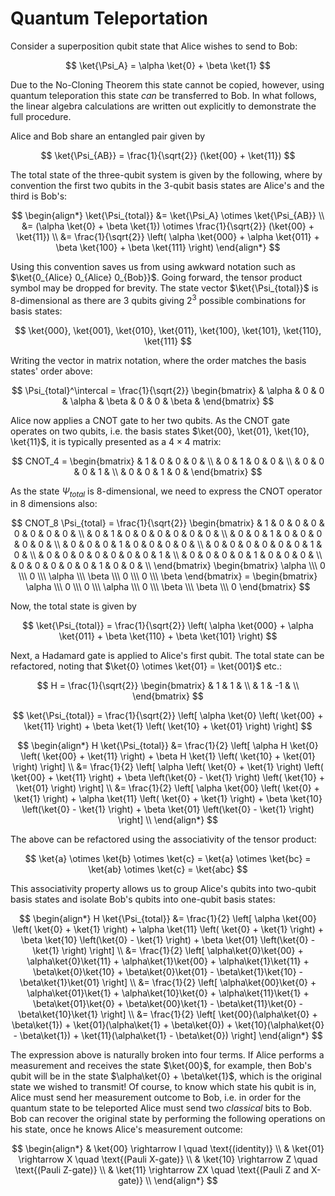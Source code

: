 # Quantum Teleportation

Consider a superposition qubit state that Alice wishes to send to Bob:

$$
    \ket{\Psi_A} = \alpha \ket{0}  + \beta \ket{1}
$$

Due to the No-Cloning Theorem this state cannot be copied, however, using quantum teleporation this state _can_ be transferred to Bob. In what follows, the linear algebra calculations are written out explicitly to demonstrate the full procedure.

Alice and Bob share an entangled pair given by

$$
    \ket{\Psi_{AB}} = \frac{1}{\sqrt{2}} (\ket{00} + \ket{11})
$$

The total state of the three-qubit system is given by the following, where by convention the first two qubits in the 3-qubit basis states are Alice's and the third is Bob's:

$$
    \begin{align*}
        \ket{\Psi_{total}} &= \ket{\Psi_A} \otimes \ket{\Psi_{AB}} \\
        &= (\alpha \ket{0}  + \beta \ket{1}) \otimes \frac{1}{\sqrt{2}} (\ket{00} + \ket{11}) \\
        &= \frac{1}{\sqrt{2}} \left( \alpha \ket{000} + \alpha \ket{011} + \beta \ket{100} + \beta \ket{111} \right)
    \end{align*}
$$

Using this convention saves us from using awkward notation such as $\ket{0_{Alice} 0_{Alice} 0_{Bob}}$. Going forward, the tensor product symbol may be dropped for brevity. The state vector $\ket{\Psi_{total}}$ is 8-dimensional as there are  3 qubits giving $2^3$ possible combinations for basis states:

$$
    \ket{000}, \ket{001}, \ket{010}, \ket{011}, \ket{100}, \ket{101}, \ket{110}, \ket{111}
$$

Writing the vector in matrix notation, where the order matches the basis states' order above:

$$
    \Psi_{total}^\intercal = \frac{1}{\sqrt{2}} \begin{bmatrix} & \alpha & 0 & 0 & \alpha & \beta & 0 & 0 & \beta & \end{bmatrix}
$$

Alice now applies a CNOT gate to her two qubits. As the CNOT gate operates on two qubits, i.e. the basis states $\ket{00}, \ket{01}, \ket{10}, \ket{11}$, it is typically presented as a $4 \times 4$ matrix:

$$
    CNOT_4 = \begin{bmatrix}
        & 1 & 0 & 0 & 0 & \\
        & 0 & 1 & 0 & 0 & \\
        & 0 & 0 & 0 & 1 & \\
        & 0 & 0 & 1 & 0 &
    \end{bmatrix}
$$

As the state $\Psi_{total}$ is 8-dimensional, we need to express the CNOT operator in 8 dimensions also:

$$
    CNOT_8 \Psi_{total} = \frac{1}{\sqrt{2}} \begin{bmatrix}
        & 1 & 0 & 0 & 0 & 0 & 0 & 0 & 0 & \\
        & 0 & 1 & 0 & 0 & 0 & 0 & 0 & 0 & \\
        & 0 & 0 & 1 & 0 & 0 & 0 & 0 & 0 & \\
        & 0 & 0 & 0 & 1 & 0 & 0 & 0 & 0 & \\
        & 0 & 0 & 0 & 0 & 0 & 0 & 1 & 0 & \\
        & 0 & 0 & 0 & 0 & 0 & 0 & 0 & 1 & \\
        & 0 & 0 & 0 & 0 & 1 & 0 & 0 & 0 & \\
        & 0 & 0 & 0 & 0 & 0 & 1 & 0 & 0 & \\
    \end{bmatrix}  \begin{bmatrix} \alpha \\\ 0 \\\ 0 \\\ \alpha \\\ \beta \\\ 0 \\\ 0 \\\ \beta \end{bmatrix} = \begin{bmatrix} \alpha \\\ 0 \\\ 0 \\\ \alpha \\\ 0 \\\ \beta \\\ \beta \\\ 0 \end{bmatrix} 
$$

Now, the total state is given by

$$
    \ket{\Psi_{total}} = \frac{1}{\sqrt{2}} \left( \alpha \ket{000} + \alpha \ket{011} + \beta \ket{110} + \beta \ket{101} \right)
$$

Next, a Hadamard gate is applied to Alice's first qubit. The total state can be refactored, noting that $\ket{0} \otimes \ket{01} = \ket{001}$ etc.:

$$
    H = \frac{1}{\sqrt{2}} \begin{bmatrix}
        & 1 & 1 & \\
        & 1 & -1 & \\
    \end{bmatrix}
$$

$$
    \ket{\Psi_{total}} = \frac{1}{\sqrt{2}} \left[ \alpha \ket{0} \left( \ket{00} + \ket{11} \right) + \beta \ket{1} \left( \ket{10} + \ket{01} \right) \right]
$$

$$
    \begin{align*}
        H \ket{\Psi_{total}} &= \frac{1}{2} \left[ \alpha H \ket{0} \left( \ket{00} + \ket{11} \right) + \beta H \ket{1} \left( \ket{10} + \ket{01} \right) \right] \\
        &= \frac{1}{2} \left[ \alpha \left( \ket{0} + \ket{1} \right) \left( \ket{00} + \ket{11} \right) + \beta \left(\ket{0} - \ket{1} \right) \left( \ket{10} + \ket{01} \right) \right] \\
        &= \frac{1}{2} \left[ \alpha \ket{00} \left( \ket{0} + \ket{1} \right) + \alpha \ket{11} \left( \ket{0} + \ket{1} \right) + \beta \ket{10} \left(\ket{0} - \ket{1} \right) + \beta \ket{01} \left(\ket{0} - \ket{1} \right) \right] \\
    \end{align*}
$$

The above can be refactored using the associativity of the tensor product:

$$
    \ket{a} \otimes \ket{b} \otimes \ket{c} = \ket{a} \otimes \ket{bc} = \ket{ab} \otimes \ket{c} = \ket{abc}
$$

This associativity property allows us to group Alice's qubits into two-qubit basis states and isolate Bob's qubits into one-qubit basis states:

$$
    \begin{align*}
        H \ket{\Psi_{total}} &= \frac{1}{2} \left[ \alpha \ket{00} \left( \ket{0} + \ket{1} \right) + \alpha \ket{11} \left( \ket{0} + \ket{1} \right) + \beta \ket{10} \left(\ket{0} - \ket{1} \right) + \beta \ket{01} \left(\ket{0} - \ket{1} \right) \right] \\
        &= \frac{1}{2} \left[ \alpha\ket{0}\ket{00} + \alpha\ket{0}\ket{11} + \alpha\ket{1}\ket{00} + \alpha\ket{1}\ket{11} + \beta\ket{0}\ket{10} + \beta\ket{0}\ket{01} - \beta\ket{1}\ket{10} - \beta\ket{1}\ket{01} \right] \\
        &= \frac{1}{2} \left[ \alpha\ket{00}\ket{0} + \alpha\ket{01}\ket{1} + \alpha\ket{10}\ket{0} + \alpha\ket{11}\ket{1} + \beta\ket{01}\ket{0} + \beta\ket{00}\ket{1} - \beta\ket{11}\ket{0} - \beta\ket{10}\ket{1} \right] \\
        &= \frac{1}{2} \left[ \ket{00}(\alpha\ket{0} + \beta\ket{1}) + \ket{01}(\alpha\ket{1} + \beta\ket{0}) + \ket{10}(\alpha\ket{0} - \beta\ket{1}) + \ket{11}(\alpha\ket{1} - \beta\ket{0}) \right]
    \end{align*}
$$

The expression above is naturally broken into four terms. If Alice performs a measurement and receives the state $\ket{00}$, for example, then Bob's qubit will be in the state $\alpha\ket{0} + \beta\ket{1}$, which is the original state we wished to transmit! Of course, to know which state his qubit is in, Alice must send her measurement outcome to Bob, i.e. in order for the quantum state to be teleported Alice must send two _classical_ bits to Bob. Bob can recover the original state by performing the following operations on his state, once he knows Alice's measurement outcome:

$$
    \begin{align*}
        & \ket{00} \rightarrow I \quad \text{(identity)} \\
        & \ket{01} \rightarrow X \quad \text{(Pauli X-gate)} \\
        & \ket{10} \rightarrow Z \quad \text{(Pauli Z-gate)} \\
        & \ket{11} \rightarrow ZX \quad \text{(Pauli Z and X-gate)} \\
    \end{align*}
$$